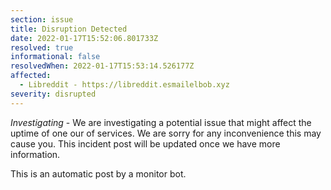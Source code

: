 ```yaml
---
section: issue
title: Disruption Detected
date: 2022-01-17T15:52:06.801733Z
resolved: true
informational: false
resolvedWhen: 2022-01-17T15:53:14.526177Z
affected:
  - Libreddit - https://libreddit.esmailelbob.xyz
severity: disrupted
---
```

*Investigating* - We are investigating a potential issue that might affect the uptime of one our of services. We are sorry for any inconvenience this may cause you. This incident post will be updated once we have more information.

This is an automatic post by a monitor bot.
        